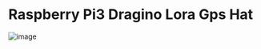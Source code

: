 # Raspberry Pi3 Dragino Lora Gps Hat 

![image](https://user-images.githubusercontent.com/24932503/149503437-8610e8af-3ec7-4310-a3a0-e5392af5eacd.png)


